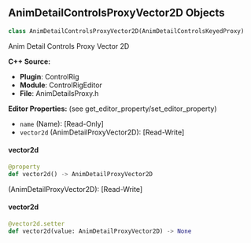 ## AnimDetailControlsProxyVector2D Objects

```python
class AnimDetailControlsProxyVector2D(AnimDetailControlsKeyedProxy)
```

Anim Detail Controls Proxy Vector 2D

**C++ Source:**

- **Plugin**: ControlRig
- **Module**: ControlRigEditor
- **File**: AnimDetailsProxy.h

**Editor Properties:** (see get_editor_property/set_editor_property)

- ``name`` (Name):  [Read-Only]
- ``vector2d`` (AnimDetailProxyVector2D):  [Read-Write]

<a id="unreal.AnimDetailControlsProxyVector2D.vector2d"></a>

#### vector2d

```python
@property
def vector2d() -> AnimDetailProxyVector2D
```

(AnimDetailProxyVector2D):  [Read-Write]

<a id="unreal.AnimDetailControlsProxyVector2D.vector2d"></a>

#### vector2d

```python
@vector2d.setter
def vector2d(value: AnimDetailProxyVector2D) -> None
```

<a id="unreal.ControlRigContextMenuContext"></a>